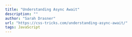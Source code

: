 ```yaml
---
title: "Understanding Async Await"
description: ""
author: "Sarah Drasner"
url: "https://css-tricks.com/understanding-async-await/"
tags: JavaScript
---
```

